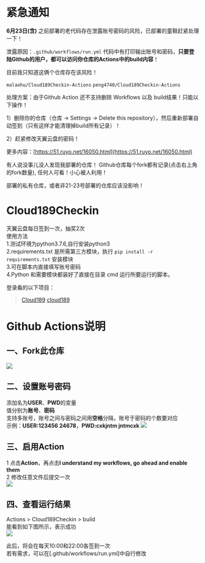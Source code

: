 # 紧急通知

**6月23日(含)** 之前部署的老代码存在泄露账号密码的风险，已部署的童鞋赶紧处理一下！

泄露原因：```.github/workflows/run.yml``` 代码中有打印输出账号和密码，**只要登陆Github的用户，都可以访问你仓库的Actions中的build内容**！

目前我只知道这俩个仓库存在该风险！

```malaohu/Cloud189Checkin-Actions```
```peng4740/Cloud189Checkin-Actions```

处理方案：由于Github Action 还不支持删除 Workflows 以及 build结果！只能以下操作！

1）删除你的仓库（仓库 -> Settings -> Delete this repository），然后重新部署自动签到（只有这样才能清理掉build所有记录）！

2）赶紧修改天翼云盘的密码！

更多内容：[https://51.ruyo.net/16050.html](https://51.ruyo.net/16050.html)

有人说没事儿没人发现我部署的仓库！ Github仓库每个fork都有记录(点击右上角的fork数量), 任何人可看！小心被人利用！

部署的私有仓库，或者非21-23号部署的仓库应该没影响！



# Cloud189Checkin
天翼云盘每日签到一次，抽奖2次  
使用方法  
1.测试环境为python3.7.6,自行安装python3  
2.requirements.txt 是所需第三方模块，执行 `pip install -r requirements.txt` 安装模块  
3.可在脚本内直接填写账号密码  
4.Python 和需要模块都装好了直接在目录 cmd 运行所要运行的脚本。  

登录看的以下项目：
> [Cloud189](https://github.com/Dawnnnnnn/Cloud189)
> [cloud189](https://github.com/Aruelius/cloud189)

# Github Actions说明
## 一、Fork此仓库
![](http://tu.yaohuo.me/imgs/2020/06/f059fe73afb4ef5f.png)
## 二、设置账号密码
添加名为**USER**、**PWD**的变量  
值分别为**账号**、**密码**  
支持多账号，账号之间与密码之间用**空格**分隔，账号于密码的个数要对应  
示例：**USER:123456 24678**，**PWD:cxkjntm jntmcxk**
![](http://tu.yaohuo.me/imgs/2020/06/748bf9c0ca6143cd.png)

## 三、启用Action
1 点击**Action**，再点击**I understand my workflows, go ahead and enable them**  
2 修改任意文件后提交一次  
![](http://tu.yaohuo.me/imgs/2020/06/34ca160c972b9927.png)

## 四、查看运行结果
Actions > Cloud189Checkin > build  
能看到如下图所示，表示成功  
![](http://tu.yaohuo.me/imgs/2020/06/b9e596c99f3835e0.png)

此后，将会在每天10:00和22:00各签到一次  
若有需求，可以在[.github/workflows/run.yml]中自行修改

